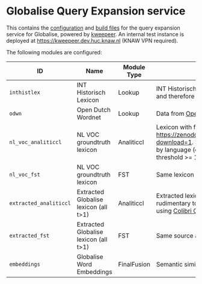 # Globalise Query Expansion service

This contains the [configuration](all.config.toml) and [build files](Makefile)
for the query expansion service for Globalise, powered by 
[kweepeer](https://github.com/knaw-huc/kweepeer). An
internal test instance is deployed at <https://kweepeer.dev.huc.knaw.nl> (KNAW
VPN required).
 
The following modules are configured:

| ID                  | Name                           | Module Type   | Description & Source |
| ------------------- | ------------------------------ | ------------- | -------------------- |
| `inthistlex`        | INT Historisch Lexicon         | Lookup        | INT Historisch Lexicon (version 2022-02-04, note: the lexicon itself is not freely distributable, required permission from IVDNT and therefore not included in this repo) |
| `odwn`              | Open Dutch Wordnet             | Lookup      | Data from [Open Dutch Wordnet](https://github.com/cltl/OpenDutchWordnet) |
| `nl_voc_analiticcl` | NL VOC groundtruth lexicon     | Analiticcl    | Lexicon with frequency information extracted from ground-truth data of VOC archives. PageXML retrieved from <https://zenodo.org/records/6414086/files/VOC%20Ground%20truths%20of%20the%20trainingset%20in%20PAGE%20xml.7z?download=1>. See <https://zenodo.org/record/6414086> for context. In preprocessing, this data was tokenised with [ucto](https://github.com/LanguageMachines/ucto) and filtered by language (dutch) using [lingua-cli](https://github.com/proycon/lingua-cli). A lexicon with frequency information was extracted using [Colibri Core](https://github.com/proycon/colibri-core) with occurrence threshold >= 1. |
| `nl_voc_fst`  | NL VOC groundtruth lexicon           | FST    | Same lexicon as above (but without frequency information), levensthein distance 2. |
| `extracted_analiticcl` | Extracted Globalise lexicon (all t>1) | Analiticcl | Extracted lexicon with frequency information. This is data extracted from the entire globalise corpus (from the PageXMLs) after rudimentary tokenisation and dehyphenation, no language detection/filtering. A lexicon with frequency information was extracted using [Colibri Core](https://github.com/proycon/colibri-core) with occurrence threshold >= 2. |
| `extracted_fst` | Extracted Globalise lexicon (all t>1) | FST | Same source as above (but without frequency information). |
| `embeddings`    | Globalise Word Embeddings | FinalFusion | Semantic similirity using vector comparison on word embeddings trained on the same sources as above, using [finalfrontier](https://finalfusion.github.io/finalfrontier) |

